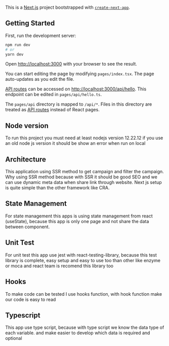 This is a [Next.js](https://nextjs.org/) project bootstrapped with [`create-next-app`](https://github.com/vercel/next.js/tree/canary/packages/create-next-app).

## Getting Started

First, run the development server:

```bash
npm run dev
# or
yarn dev
```

Open [http://localhost:3000](http://localhost:3000) with your browser to see the result.

You can start editing the page by modifying `pages/index.tsx`. The page auto-updates as you edit the file.

[API routes](https://nextjs.org/docs/api-routes/introduction) can be accessed on [http://localhost:3000/api/hello](http://localhost:3000/api/hello). This endpoint can be edited in `pages/api/hello.ts`.

The `pages/api` directory is mapped to `/api/*`. Files in this directory are treated as [API routes](https://nextjs.org/docs/api-routes/introduction) instead of React pages.

## Node version
To run this project you must need at least nodejs version 12.22.12 if you use an old node js version it should be show an error when run on local

## Architecture

This application using SSR method to get campaign and filter the campaign. Why using SSR method because with SSR it should be good SEO and we can use dynamic meta data when share link through website. Next js setup is quite simple than the other framework like CRA.

## State Management
For state management this apps is using state management from react (useState), because this app is only one page and not share the data between component.

## Unit Test 
For unit test this app use jest with react-testing-library, because this test library is complete, easy setup and easy to use too than other like enzyme or moca and react team is recomend this library too

## Hooks
To make code can be tested I use hooks function, with hook function make our code is easy to read

## Typescript
This app use type script, because with type script we know the data type of each variable. and make easier to develop which data is required and optional